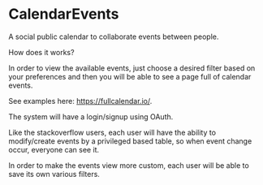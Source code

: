 # CalendarEvents

A social public calendar to collaborate events between people.

How does it works?

In order to view the available events, just choose a desired filter based on your preferences and then you will be able to see a page full of calendar events.

See examples here: https://fullcalendar.io/.

The system will have a login/signup using OAuth.

Like the stackoverflow users, each user will have the ability to modify/create events by a privileged based table, so when event change occur, everyone can see it.

In order to make the events view more custom, each user will be able to save its own various filters.
